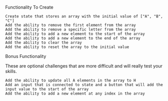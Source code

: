 Functionality To Create

    Create state that stores an array with the initial value of ["A", "B", "C"]
    Add the ability to remove the first element from the array
    Add the ability to remove a specific letter from the array
    Add the ability to add a new element to the start of the array
    Add the ability to add a new element to the end of the array
    Add the ability to clear the array
    Add the ability to reset the array to the initial value

Bonus Functionality

These are optional challenges that are more difficult and will really test your skills.

    Add the ability to update all A elements in the array to H
    Add an input that is connected to state and a button that will add the input value to the start of the array
    Add the ability to add a new element at any index in the array
